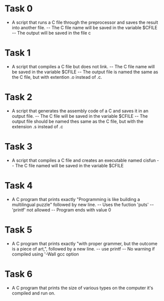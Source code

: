 # Task 0
 - A script that runs a C file through the preprocessor and saves the result into another file.
       -- The C file name will be saved in the variable $CFILE
       -- The output will be saved in the file c
# Task 1
 - A script that compiles a C file but does not link.
       -- The C file name will be saved in the variable $CFILE
       -- The output file is named the same as the C file, but with extention .o instead of .c.
# Task 2
 - A script that generates the assembly code of a C and saves it in an output file. 
       -- The C file will be saved in the variable $CFILE
       -- The output file should be named thes same as the C file, but with the extension .s instead of .c
# Task 3
 - A script that compiles a C file and creates an executable named cisfun
       -- The C file named will be saved in the variable $CFILE
# Task 4
 - A C program that prints exactly "Programming is like building a multilingual puzzle" followed by new line.
      -- Uses the fuction 'puts'
      -- 'printf' not allowed
      -- Program ends with value 0
# Task 5
 - A C program that prints exactly "with proper grammer, but the outcome is a piece of art,", followed by a new line.
      -- use printf
      -- No warning if compiled using '-Wall gcc option 
# Task 6
 - A C program that prints the size of various types on the computer it's compiled and run on.

